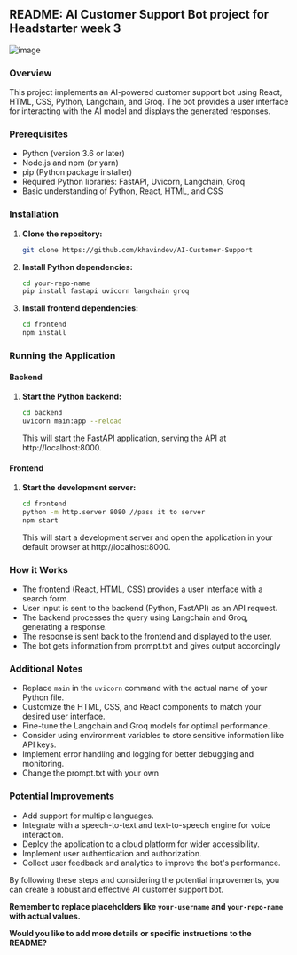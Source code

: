 ## README: AI Customer Support Bot project for Headstarter week 3
![image](https://github.com/user-attachments/assets/e2d2fe0c-bc45-4642-8d9d-56123c62c6c2)

### Overview
This project implements an AI-powered customer support bot using React, HTML, CSS, Python, Langchain, and Groq. The bot provides a user interface for interacting with the AI model and displays the generated responses.

### Prerequisites
* Python (version 3.6 or later)
* Node.js and npm (or yarn)
* pip (Python package installer)
* Required Python libraries: FastAPI, Uvicorn, Langchain, Groq
* Basic understanding of Python, React, HTML, and CSS


### Installation
1. **Clone the repository:**
   ```bash
   git clone https://github.com/khavindev/AI-Customer-Support
   ```
2. **Install Python dependencies:**
   ```bash
   cd your-repo-name
   pip install fastapi uvicorn langchain groq
   ```
3. **Install frontend dependencies:**
   ```bash
   cd frontend
   npm install
   ```

### Running the Application
#### Backend
1. **Start the Python backend:**
   ```bash
   cd backend
   uvicorn main:app --reload
   ```
   This will start the FastAPI application, serving the API at http://localhost:8000.

#### Frontend
1. **Start the development server:**
   ```bash
   cd frontend
   python -m http.server 8080 //pass it to server
   npm start
   ```
   This will start a development server and open the application in your default browser at http://localhost:8000.

### How it Works
* The frontend (React, HTML, CSS) provides a user interface with a search form.
* User input is sent to the backend (Python, FastAPI) as an API request.
* The backend processes the query using Langchain and Groq, generating a response.
* The response is sent back to the frontend and displayed to the user.
* The bot gets information from prompt.txt and gives output accordingly

### Additional Notes
* Replace `main` in the `uvicorn` command with the actual name of your Python file.
* Customize the HTML, CSS, and React components to match your desired user interface.
* Fine-tune the Langchain and Groq models for optimal performance.
* Consider using environment variables to store sensitive information like API keys.
* Implement error handling and logging for better debugging and monitoring.
* Change the prompt.txt with your own

### Potential Improvements
* Add support for multiple languages.
* Integrate with a speech-to-text and text-to-speech engine for voice interaction.
* Deploy the application to a cloud platform for wider accessibility.
* Implement user authentication and authorization.
* Collect user feedback and analytics to improve the bot's performance.

By following these steps and considering the potential improvements, you can create a robust and effective AI customer support bot.
 
**Remember to replace placeholders like `your-username` and `your-repo-name` with actual values.**
 
**Would you like to add more details or specific instructions to the README?**
